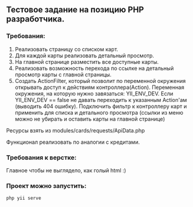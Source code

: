 ## Тестовое задание на позицию PHP разработчика.

### Требования:

1. Реализовать страницу со списком карт.
2. Для каждой карты реализовать детальный просмотр.
3. На главной странице разместить все доступные карты.
4. Реализовать возможность перехода по ссылке на детальный просмотр карты с главной страницы.
5. Создать ActionFilter, который позволит по переменной окружения открывать доступ к действиям контроллера(Action).
 Переменная окружения, на которую нужно завязаться: YII_ENV_DEV.
 Если YII_ENV_DEV == false не давать переходить к указанным Action'ам (выводить 404 ошибку).
 Подключить фильтр к контроллеру карт и применить для списка и детального просмотра (ссылки из меню можно не убирать и оставить карты на главной странице)

Ресурсы взять из modules/cards/requests/ApiData.php

Функционал реализовать по аналогии с кредитами.

### Требования к верстке:
Главное чтобы не выглядело, как голый html :)

### Проект можно запустить:

`php yii serve`
